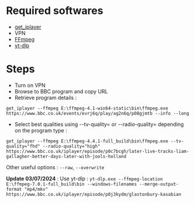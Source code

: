 # Required softwares

* [get_iplayer](https://github.com/get-iplayer/get_iplayer_win32/releases/)
* VPN
* [FFmpeg](https://ffmpeg.org/download.html#build-windows)
* [yt-dlp](https://github.com/yt-dlp/yt-dlp)

# Steps

* Turn on VPN
* Browse to BBC program and copy URL
* Retrieve program details :

`get_iplayer --ffmpeg E:\ffmpeg-4.1-win64-static\bin\ffmpeg.exe https://www.bbc.co.uk/events/evrj6q/play/ag2n6q/p08gjmtb --info --long`
* Select best qualities using --tv-quality= or --radio-quality= depending on the program type :

`get_iplayer --ffmpeg E:\ffmpeg-4.4.1-full_build\bin\ffmpeg.exe --tv-quality="fhd" --radio-quality="high" https://www.bbc.co.uk/iplayer/episode/p0c7bcgh/later-live-tracks-liam-gallagher-better-days-later-with-jools-holland`

Other useful options : `--raw`, `--overwrite`

**Update 03/07/2024** : Use yt-dlp : `yt-dlp.exe --ffmpeg-location E:\ffmpeg-7.0.1-full_build\bin --windows-filenames --merge-output-format "mp4/mkv" https://www.bbc.co.uk/iplayer/episode/p0j3kydm/glastonbury-kasabian`
